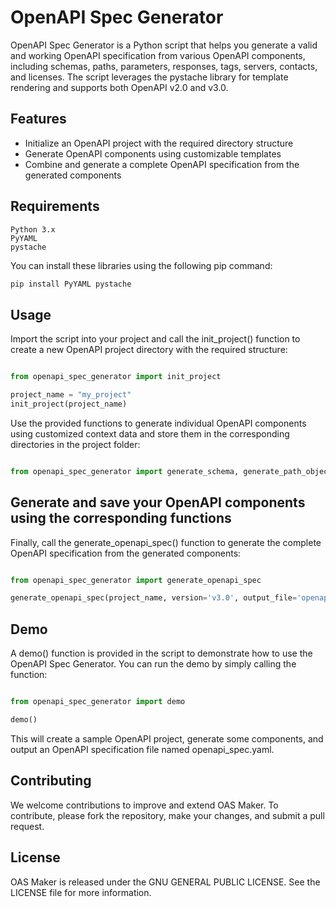 # OpenAPI Spec Generator

OpenAPI Spec Generator is a Python script that helps you generate a valid and working OpenAPI specification from various OpenAPI components, including schemas, paths, parameters, responses, tags, servers, contacts, and licenses. The script leverages the pystache library for template rendering and supports both OpenAPI v2.0 and v3.0.

## Features

- Initialize an OpenAPI project with the required directory structure
- Generate OpenAPI components using customizable templates
- Combine and generate a complete OpenAPI specification from the generated components

## Requirements

    Python 3.x
    PyYAML
    pystache

You can install these libraries using the following pip command:

```sh
pip install PyYAML pystache
```

## Usage

Import the script into your project and call the init_project() function to create a new OpenAPI project directory with the required structure:

```python

from openapi_spec_generator import init_project

project_name = "my_project"
init_project(project_name)
```
Use the provided functions to generate individual OpenAPI components using customized context data and store them in the corresponding directories in the project folder:


```python

from openapi_spec_generator import generate_schema, generate_path_object, generate_parameter, generate_info, generate_contact, generate_license, generate_response, generate_server, generate_tag

```
## Generate and save your OpenAPI components using the corresponding functions

Finally, call the generate_openapi_spec() function to generate the complete OpenAPI specification from the generated components:

```python

from openapi_spec_generator import generate_openapi_spec

generate_openapi_spec(project_name, version='v3.0', output_file='openapi_spec.yaml')
```

## Demo

A demo() function is provided in the script to demonstrate how to use the OpenAPI Spec Generator. You can run the demo by simply calling the function:

```python

from openapi_spec_generator import demo

demo()
```
This will create a sample OpenAPI project, generate some components, and output an OpenAPI specification file named openapi_spec.yaml.

## Contributing

We welcome contributions to improve and extend OAS Maker. To contribute, please fork the repository, make your changes, and submit a pull request.

## License

OAS Maker is released under the GNU GENERAL PUBLIC LICENSE. See the LICENSE file for more information.
